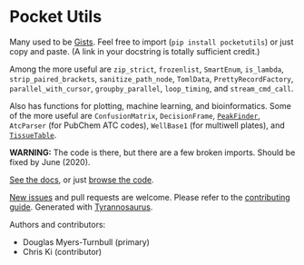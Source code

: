 # Pocket Utils

Many used to be [Gists](https://gist.github.com/dmyersturnbull).
Feel free to import (`pip install pocketutils`) or just copy and paste.
(A link in your docstring is totally sufficient credit.)

Among the more useful are `zip_strict`, `frozenlist`, `SmartEnum`, `is_lambda`, `strip_paired_brackets`, `sanitize_path_node`, `TomlData`, `PrettyRecordFactory`, `parallel_with_cursor`, `groupby_parallel`, `loop_timing`, and `stream_cmd_call`.

Also has functions for plotting, machine learning, and bioinformatics.
Some of the more useful are `ConfusionMatrix`, `DecisionFrame`, [`PeakFinder`](https://en.wikipedia.org/wiki/Topographic_prominence), `AtcParser` (for PubChem ATC codes), `WellBase1` (for multiwell plates), and [`TissueTable`]("https://www.proteinatlas.org/).

**WARNING:** The code is there, but there are a few broken imports. Should be fixed by June (2020).

[See the docs](https://pocketutils.readthedocs.io/en/stable/), or just [browse the code](https://github.com/dmyersturnbull/pocketutils/tree/master/pocketutils).

[New issues](https://github.com/dmyersturnbull/pocketutils/issues) and pull requests are welcome.
Please refer to the [contributing guide](https://github.com/dmyersturnbull/pocketutils/blob/master/CONTRIBUTING.md).
Generated with [Tyrannosaurus](https://github.com/dmyersturnbull/tyrannosaurus).


Authors and contributors:
- Douglas Myers-Turnbull (primary)
- Chris Ki (contributor)
